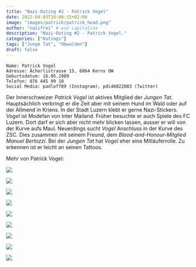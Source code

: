 ```yaml
---
title: "Nazi-Outing #2 - Patrick Vogel"
date: 2022-04-03T10:00:15+02:00
image: "images/patrick/patrick_head.png"
author: "nazifrei" # use capitalize
description: "Nazi-Outing #2 - Patrick Vogel."
categories: ["Outings"]
tags: ["Junge Tat", "Obwalden"]
draft: false
---
```


```
Name: Patrick Vogel
Adresse: Ächerlistrasse 15, 6064 Kerns OW
Geburtsdatum: 16.05.1989
Telefon: 076 445 99 10
Social Media: padloff89 (Instagram), pdi46022083 (Twitter)
```

Der Innerschweizer _Patrick Vogel_ ist aktives Mitglied der _Jungen Tat_. Hauptsächlich verbringt er die Zeit aber mit seinem Hund im Wald oder auf der Allmend in Kriens. In der Stadt Luzern klebt er gerne Nazi-Stickers. _Vogel_ ist Modefan von Inter Mailand. Früher besuchte er auch Spiele des FC Luzern. Dort darf er sich aber nicht mehr blicken lassen, ausser er will von der Kurve aufs Maul. Neuerdings sucht _Vogel_ Anschluss in der Kurve des ZSC. Dies zusammen mit seinem Freund, dem _Blood-and-Honour-Mitglied_ _Manuel Bertozzi_. Bei der _Jungen Tat_ hat _Vogel_ eher eine Mitläuferrolle. Zu erkennen ist er leicht an seinen Tattoos.

Mehr von Patrick Vogel:


![](/images/patrick/patrick1.png)

![](/images/patrick/patrick2.png)

![](/images/patrick/patrick3.png)

![](/images/patrick/patrick4.png)

![](/images/patrick/patrick5.jpg)

![](/images/patrick/patrick6.jpg)

![](/images/patrick/patrick7.png)

![](/images/patrick/patrick8.png)

![](/images/patrick/patrick9.jpeg)
